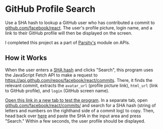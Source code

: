 # GitHub Profile Search

Use a SHA hash to lookup a GitHub user who has contributed a commit to [github.com/facebook/react](https://github.com/facebook/react). The user's profile picture, login name, and a link to their GitHub profile will then be displayed on the screen.

I completed this project as a part of [Parsity's](https://www.parsity.io) module on APIs.

## How it Works

When the user enters a [SHA hash](https://git-scm.com/docs/hash-function-transition/) and clicks "Search", this program uses the JavaScript Fetch API to make a request to https://api.github.com/repos/facebook/react/commits. There, it finds the relevant commit, extracts the `avatar_url` (profile picture link), `html_url` (link to GitHub profile), and `login` (GitHub screen name).

[Open this link in a new tab to test the program](https://jordanccox.github.io/github-face-search). In a separate tab, open [github.com/facebook/react/commits/](https://github.com/facebook/react/commits/) and search for a SHA hash (string of letters and numbers on the righthand side of a commit log) to copy. Then, head back over [here](https://jordanccox.github.io/github-face-search) and paste the SHA in the input area and press "Search." Within a few seconds, the user profile should be displayed.
